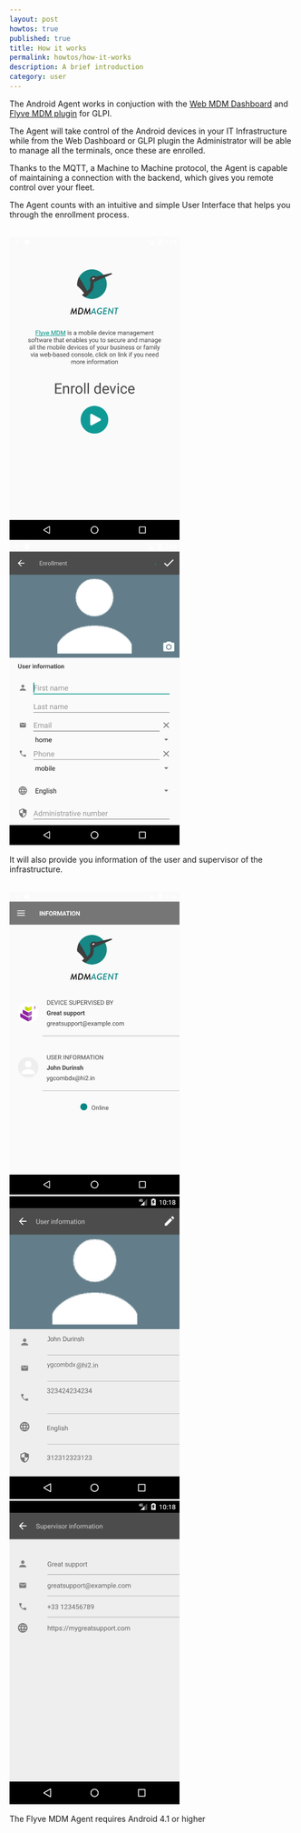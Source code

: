 ```yaml
---
layout: post
howtos: true
published: true
title: How it works
permalink: howtos/how-it-works
description: A brief introduction
category: user
---
```


The Android Agent works in conjuction with the [Web MDM Dashboard](http://flyve.org/web-mdm-dashboard/) and [Flyve MDM plugin](http://flyve.org/glpi-plugin/) for GLPI.

The Agent will take control of the Android devices in your IT Infrastructure while from the Web Dashboard or GLPI plugin the Administrator will be able to manage all the terminals, once these are enrolled.

Thanks to the MQTT, a Machine to Machine protocol, the Agent is capable of maintaining a connection with the backend, which gives you remote control over your fleet.

The Agent counts with an intuitive and simple User Interface that helps you through the enrollment process.

<br>

<div>
<img src="https://github.com/Naylin15/Screenshots/blob/master/android-mdm-agent/start-enrollment.png?raw=true" alt="Start Enrollment" width="300">

<img src="https://raw.githubusercontent.com/Naylin15/Screenshots/master/android-mdm-agent/enrollment.png" alt="Enrollment" width="300">
</div>

It will also provide you information of the user and supervisor of the infrastructure.

<br>

<div>
<img src="https://raw.githubusercontent.com/Naylin15/Screenshots/master/android-mdm-agent/information.png" alt="Information" width="300">

<img src="https://raw.githubusercontent.com/Naylin15/Screenshots/master/android-mdm-agent/user-information.png" alt="User Information" width="300">

<img src="https://raw.githubusercontent.com/Naylin15/Screenshots/master/android-mdm-agent/supervisor-information.png" alt="Supervisor Information" width="300">
</div>

The Flyve MDM Agent requires Android 4.1 or higher
